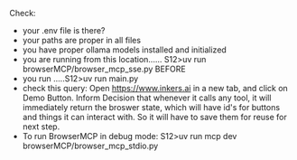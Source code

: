 Check:
- your .env file is there? 
- your paths are proper in all files
- you have proper ollama models installed and initialized
- you are running from this location...... S12>uv run browserMCP/browser_mcp_sse.py BEFORE
- you run .....S12>uv run main.py
- check this query: Open https://www.inkers.ai in a new tab, and click on Demo Button. Inform Decision that whenever it calls any tool, it will immediately return the broswer state, which will have id's for buttons and things it can interact with. So it will have to save them for reuse for next step. 
- To run BrowserMCP in debug mode: S12>uv run mcp dev browserMCP/browser_mcp_stdio.py